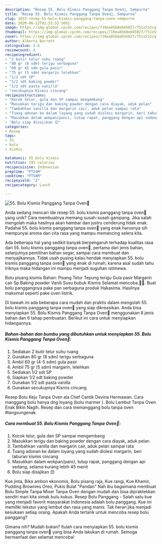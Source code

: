 ```yaml
---
description: "Resep 55. Bolu Kismis Panggang Tanpa Oven🧡, Sempurna"
title: "Resep 55. Bolu Kismis Panggang Tanpa Oven🧡, Sempurna"
slug: 1633-resep-55-bolu-kismis-panggang-tanpa-oven-sempurna
date: 2020-06-22T02:53:53.505Z
image: https://img-global.cpcdn.com/recipes/719ea85b8e045027/751x532cq70/55-bolu-kismis-panggang-tanpa-oven🧡-foto-resep-utama.jpg
thumbnail: https://img-global.cpcdn.com/recipes/719ea85b8e045027/751x532cq70/55-bolu-kismis-panggang-tanpa-oven🧡-foto-resep-utama.jpg
cover: https://img-global.cpcdn.com/recipes/719ea85b8e045027/751x532cq70/55-bolu-kismis-panggang-tanpa-oven🧡-foto-resep-utama.jpg
author: Alberta Barrett
ratingvalue: 3.6
reviewcount: 4
recipeingredient:
- "2 butir telur suhu ruang"
- "80 gr (8 sdm) terigu serbaguna"
- "60 gr 45 sdm gula pasir"
- "75 gr (5 sdm) margarin lelehkan"
- "1/2 sdt SP"
- "1/2 sdt baking powder"
- "1/2 sdt pasta vanilla"
- "secukupnya Kismis cincang"
recipeinstructions:
- "Kocok telur, gula dan SP sampai mengembang"
- "Masukkan terigu dan baking powder dengan cara diayak, aduk pelan"
- "Tambahkan vanilla dan margarin cair, aduk pelan sampai rata"
- "Tuang adonan ke dalam loyang yang sudah diolesi margarin, beri taburan kismis cincang"
- "Masukkan dalam wokpan/panci, tutup rapat, panggang dengan api sedang, selama kurang lebih 45 menit"
- "Bolu siap disajikan 😊"
categories:
- Resep
tags:
- 55
- bolu
- kismis

katakunci: 55 bolu kismis 
nutrition: 193 calories
recipecuisine: Indonesian
preptime: "PT24M"
cooktime: "PT58M"
recipeyield: "2"
recipecategory: Lunch

---
```



![55. Bolu Kismis Panggang Tanpa Oven🧡](https://img-global.cpcdn.com/recipes/719ea85b8e045027/751x532cq70/55-bolu-kismis-panggang-tanpa-oven🧡-foto-resep-utama.jpg)

Anda sedang mencari ide resep 55. bolu kismis panggang tanpa oven🧡 yang unik? Cara membuatnya memang susah-susah gampang. Jika salah mengolah maka hasilnya akan hambar dan justru cenderung tidak enak. Padahal 55. bolu kismis panggang tanpa oven🧡 yang enak harusnya sih mempunyai aroma dan cita rasa yang mampu memancing selera kita.

Ada beberapa hal yang sedikit banyak berpengaruh terhadap kualitas rasa dari 55. bolu kismis panggang tanpa oven🧡, pertama dari jenis bahan, selanjutnya pemilihan bahan segar, sampai cara membuat dan menyajikannya. Tidak usah pusing kalau hendak menyiapkan 55. bolu kismis panggang tanpa oven🧡 yang enak di rumah, karena asal sudah tahu triknya maka hidangan ini mampu menjadi suguhan istimewa.

Bolu pisang kismis Bahan: Pisang Telur Tepung terigu Gula pasir Margarin cair Sp Baking powder Vanili Susu bubuk Kismis Selamat mencoba.🙏🙏. Buat bolu panggangnya pake pan serbaguna produk Hakasima. Hasilnya maksimal seperti pake oven listrik.


Di bawah ini ada beberapa cara mudah dan praktis dalam mengolah 55. bolu kismis panggang tanpa oven🧡 yang siap dikreasikan. Anda bisa menyiapkan 55. Bolu Kismis Panggang Tanpa Oven🧡 menggunakan 8 jenis bahan dan 6 tahap pembuatan. Berikut ini cara untuk menyiapkan hidangannya.

<!--inarticleads1-->

##### Bahan-bahan dan bumbu yang dibutuhkan untuk menyiapkan 55. Bolu Kismis Panggang Tanpa Oven🧡:

1. Sediakan 2 butir telur suhu ruang
1. Gunakan 80 gr (8 sdm) terigu serbaguna
1. Ambil 60 gr (4-5 sdm) gula pasir
1. Ambil 75 gr (5 sdm) margarin, lelehkan
1. Sediakan 1/2 sdt SP
1. Siapkan 1/2 sdt baking powder
1. Gunakan 1/2 sdt pasta vanilla
1. Gunakan secukupnya Kismis cincang


Resep Bolu Keju Tanpa Oven ala Chef Cantik Devina Hermawan. Cara manggang bolu hanya dng loyang (bolu marmer ). Bolu Lembut Tanpa Oven Enak Bikin Nagih. Resep dan cara memanggang bolu tanpa oven #langsungenak. 

<!--inarticleads2-->

##### Cara membuat 55. Bolu Kismis Panggang Tanpa Oven🧡:

1. Kocok telur, gula dan SP sampai mengembang
1. Masukkan terigu dan baking powder dengan cara diayak, aduk pelan
1. Tambahkan vanilla dan margarin cair, aduk pelan sampai rata
1. Tuang adonan ke dalam loyang yang sudah diolesi margarin, beri taburan kismis cincang
1. Masukkan dalam wokpan/panci, tutup rapat, panggang dengan api sedang, selama kurang lebih 45 menit
1. Bolu siap disajikan 😊


Kue jinta, Bika ambon ekonomis, Bolu pisang raja, Kue rangi, Kue Khamir, Pudding Brownies Oreo, Pukis Bulat &#34;Pandan&#34; Nah ibu bagaimana membuat Bolu Simple Tanpa Mixer Tanpa Oven dengan mudah dan bisa dipraktekkan sendiri mari kita simak bulu kukus. Resep Bolu Panggang - Salah satu kue yang menjadi favorit masyarakat Indonesia adalah bolu panggang. Kue ini memiliki tekstur yang lembut dan rasa yang manis. Tak heran jika menjadi kesukaan setiap orang. Apakah Anda tertarik untuk mencoba resep bolu panggang? 

Gimana nih? Mudah bukan? Itulah cara menyiapkan 55. bolu kismis panggang tanpa oven🧡 yang bisa Anda lakukan di rumah. Semoga bermanfaat dan selamat mencoba!
